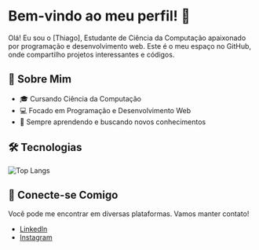 # Bem-vindo ao meu perfil! 👋

Olá! Eu sou o [Thiago], Estudante de Ciência da Computação apaixonado por programação e desenvolvimento web. Este é o meu espaço no GitHub, onde compartilho projetos interessantes e códigos. 

## 🚀 Sobre Mim

- 🎓 Cursando Ciência da Computação
- 💻 Focado em Programação e Desenvolvimento Web
- 🌱 Sempre aprendendo e buscando novos conhecimentos

## 🛠️ Tecnologias
![Top Langs](https://github-readme-stats.vercel.app/api/top-langs/?username=Mnz19&layout=compact)

## 🔗 Conecte-se Comigo

Você pode me encontrar em diversas plataformas. Vamos manter contato!

- [LinkedIn](www.linkedin.com/in/thiago-menezes-bcc)
- [Instagram](https://www.instagram.com/Menezesz_)

